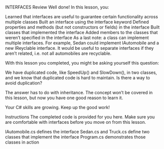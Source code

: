 INTERFACES
Review
Well done! In this lesson, you:

Learned that interfaces are useful to guarantee certain functionality across multiple classes
Built an interface using the interface keyword
Defined properties and methods (but not constructors or fields) in the interface
Built classes that implemented the interface
Added members to the classes that weren’t specified in the interface
As a last note: a class can implement multiple interfaces. For example, Sedan could implement IAutomobile and a new IReyclable interface. It would be useful to separate interfaces if they aren’t related, i.e. not all automobiles are recyclable.

With this lesson you completed, you might be asking yourself this question:

We have duplicated code, like SpeedUp() and SlowDown(), in two classes, and we know that duplicated code is hard to maintain. Is there a way to avoid duplication?

The answer has to do with inheritance. The concept won’t be covered in this lesson, but now you have one good reason to learn it.

Your C# skills are growing. Keep up the good work!

Instructions
The completed code is provided for you here. Make sure you are comfortable with interfaces before you move on from this lesson.

IAutomobile.cs defines the interface
Sedan.cs and Truck.cs define two classes that implement the interface
Program.cs demonstrates those classes in action
